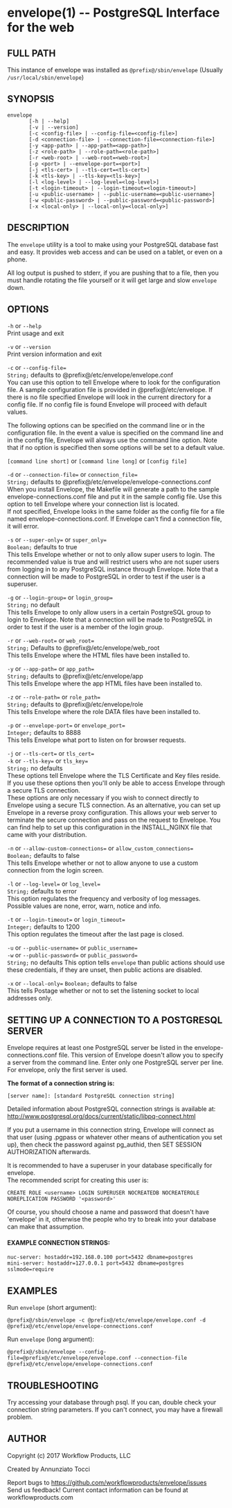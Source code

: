 envelope(1) -- PostgreSQL Interface for the web
===================================================

## FULL PATH
This instance of envelope was installed as `@prefix@/sbin/envelope` (Usually `/usr/local/sbin/envelope`)

## SYNOPSIS
```
envelope
       [-h | --help]
       [-v | --version]
       [-c <config-file> | --config-file=<config-file>]
       [-d <connection-file> | --connection-file=<connection-file>]
       [-y <app-path> | --app-path=<app-path>]
       [-z <role-path> | --role-path=<role-path>]
       [-r <web-root> | --web-root=<web-root>]
       [-p <port> | --envelope-port=<port>]
       [-j <tls-cert> | --tls-cert=<tls-cert>]
       [-k <tls-key> | --tls-key=<tls-key>]
       [-l <log-level> | --log-level=<log-level>]
       [-t <login-timeout> | --login-timeout=<login-timeout>]
       [-u <public-username> | --public-username=<public-username>]
       [-w <public-password> | --public-password=<public-password>]
       [-x <local-only> | --local-only=<local-only>]
```

## DESCRIPTION
The `envelope` utility is  a tool to make using your PostgreSQL database fast and easy. It provides web access and can be used on a tablet, or even on a phone.

All log output is pushed to stderr, if you are pushing that to a file, then you must handle rotating the file yourself or it will get large and slow `envelope` down.


## OPTIONS
`-h` or `--help`  
       Print usage and exit

`-v` or `--version`  
       Print version information and exit

`-c` or `--config-file=`  
       `String;` defaults to @prefix@/etc/envelope/envelope.conf  
       You can use this option to tell Envelope where to look for the configuration file. A sample configuration file is provided in @prefix@/etc/envelope. If there is no file specified Envelope will look in the current directory for a config file. If no config file is found Envelope will proceed with default values.

The following options can be specified on the command line or in the configuration file. In the event a value is specified on the command line and in the config file, Envelope will always use the command line option. Note that if no option is specified then some options will be set to a default value.

`[command line short]` or `[command line long]` or `[config file]`

`-d` or `--connection-file=` or `connection_file=`  
       `String;` defaults to @prefix@/etc/envelope/envelope-connections.conf  
       When you install Envelope, the Makefile will generate a path to the sample envelope-connections.conf file and put it in the sample config file. Use this option to tell Envelope where your connection list is located.  
       If not specified, Envelope looks in the same folder as the config file for a file named envelope-connections.conf. If Envelope can't find a connection file, it will error.

`-s` or `--super-only=` or `super_only=`  
       `Boolean;` defaults to true  
       This tells Envelope whether or not to only allow super users to login. The recommended value is true and will restrict users who are not super users from logging in to any PostgreSQL instance through Envelope. Note that a connection will be made to PostgreSQL in order to test if the user is a superuser.  

`-g` or `--login-group=` or `login_group=`  
       `String;` no default  
       This tells Envelope to only allow users in a certain PostgreSQL group to login to Envelope. Note that a connection will be made to PostgreSQL in order to test if the user is a member of the login group.

`-r` or `--web-root=` or `web_root=`  
       `String;` Defaults to @prefix@/etc/envelope/web_root  
       This tells Envelope where the HTML files have been installed to.

`-y` or `--app-path=` or `app_path=`  
       `String;` defaults to @prefix@/etc/envelope/app  
       This tells Envelope where the app HTML files have been installed to.

`-z` or `--role-path=` or `role_path=`  
       `String;` defaults to @prefix@/etc/envelope/role  
       This tells Envelope where the role DATA files have been installed to.

`-p` or `--envelope-port=` or `envelope_port=`  
       `Integer;` defaults to 8888  
       This tells Envelope what port to listen on for browser requests.

`-j` or `--tls-cert=` or `tls_cert=`  
`-k` or `--tls-key=` or `tls_key=`  
       `String;` no defaults  
       These options tell Envelope where the TLS Certificate and Key files reside. If you use these options then you'll only be able to access Envelope through a secure TLS connection.  
       These options are only necessary if you wish to connect directly to Envelope using a secure TLS connection. As an alternative, you can set up Envelope in a reverse proxy configuration. This allows your web server to terminate the secure connection and pass on the request to Envelope. You can find help to set up this configuration in the INSTALL_NGINX file that came with your distribution.

`-n` or `--allow-custom-connections=` or `allow_custom_connections=`  
       `Boolean;` defaults to false  
       This tells Envelope whether or not to allow anyone to use a custom connection from the login screen.

`-l` or `--log-level=` or `log_level=`  
       `String;` defaults to error  
       This option regulates the frequency and verbosity of log messages. Possible values are none, error, warn, notice and info.

`-t` or `--login-timeout=` or `login_timeout=`  
       `Integer;` defaults to 1200  
       This option regulates the timeout after the last page is closed.

`-u` or `--public-username=` or `public_username=`  
`-w` or `--public-password=` or `public_password=`  
       `String;` no defaults
       This option tells `envelope` than public actions should use these credentials, if they are unset, then public actions are disabled.

`-x` or `--local-only=`
       `Boolean;` defaults to false  
       This tells Postage whether or not to set the listening socket to local addresses only.

## SETTING UP A CONNECTION TO A POSTGRESQL SERVER

Envelope requires at least one PostgreSQL server be listed in the envelope-connections.conf file. This version of Envelope doesn't allow you to specify a server from the command line. Enter only one PostgreSQL server per line. For envelope, only the first server is used.

**The format of a connection string is:**  
```
[server name]: [standard PostgreSQL connection string]
```

Detailed information about PostgreSQL connection strings is available at: http://www.postgresql.org/docs/current/static/libpq-connect.html

If you put a username in this connection string, Envelope will connect as that user (using .pgpass or whatever other means of authentication you set up), then check the password against pg_authid, then SET SESSION AUTHORIZATION afterwards.

It is recommended to have a superuser in your database specifically for envelope.  
The recommended script for creating this user is:  
```
CREATE ROLE <username> LOGIN SUPERUSER NOCREATEDB NOCREATEROLE NOREPLICATION PASSWORD '<password>'
```

Of course, you should choose a name and password that doesn't have 'envelope' in it, otherwise the people who try to break into your database can make that assumption.

#### EXAMPLE CONNECTION STRINGS:
```
nuc-server: hostaddr=192.168.0.100 port=5432 dbname=postgres
mini-server: hostaddr=127.0.0.1 port=5432 dbname=postgres sslmode=require
```

## EXAMPLES
Run `envelope` (short argument):
```
@prefix@/sbin/envelope -c @prefix@/etc/envelope/envelope.conf -d @prefix@/etc/envelope/envelope-connections.conf
```

Run `envelope` (long argument):
```
@prefix@/sbin/envelope --config-file=@prefix@/etc/envelope/envelope.conf --connection-file @prefix@/etc/envelope/envelope-connections.conf
```

## TROUBLESHOOTING
Try accessing your database through psql. If you can, double check your connection string parameters. If you can't connect, you may have a firewall problem.


## AUTHOR
Copyright (c) 2017 Workflow Products, LLC

Created by Annunziato Tocci

Report bugs to https://github.com/workflowproducts/envelope/issues  
Send us feedback! Current contact information can be found at workflowproducts.com  
